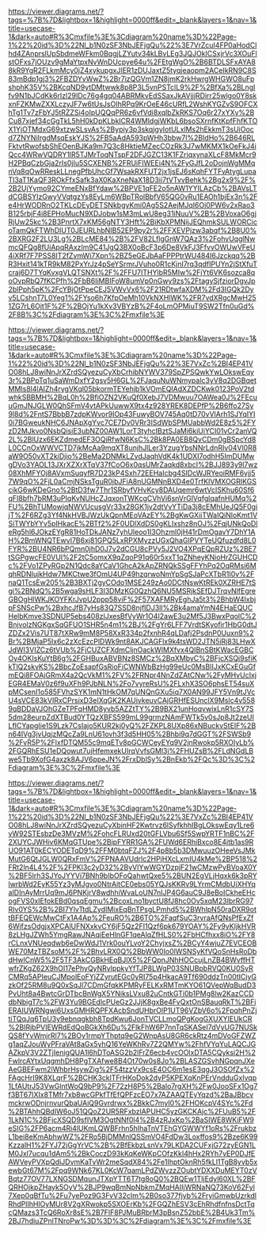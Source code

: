 https://viewer.diagrams.net/?tags=%7B%7D&lightbox=1&highlight=0000ff&edit=_blank&layers=1&nav=1&title=usecase-1&dark=auto#R%3Cmxfile%3E%3Cdiagram%20name%3D%22Page-1%22%20id%3D%22Nl_b1N0zSF3NbJEFjgQu%22%3E7VrZcuI4FP0aHodClhd4ZAnprslUpSbdmeWFkm0BqgjLZYutv34kLBvLEg3JQJOkICSxjrVc3XOuFlstOFxs7jOUzv9gMaYtpxNvWnDUcpye64u%2FEtgWgO%2B6BTDLSFxAYA88kR9YgR2FLkmMcy0jZ4xykupgxJIER1zDUJaxtZ5tyqjeaopm2ACeIkRN9C8S83mBdp1gj3%2FBZDYvWwZ%2Br7izQGVm1ZN8jmK2rkHwrgWHGWO8uFpshphK35V%2BKcqND9ytDMtwwk8p8P3L5vnPSTclL9%2F%2BfXa%2BLngIfv9N1bJCdKk6rIzl29IDc76g4gq04ABRMkvEdSSaxJkAVjjjRDirr25wlgo0Y8skxnFZKMwZXXLczyJF7w6tUsJsOIhRPq9KrOeE46cURfL2WshKYGZvS9OFCXhTg1Tv7zFbYJ5tRZZSi4oIpUQQqPR6z6vfVdi8xqlbZkRKS7Oq6r27xYXy%2BCu87xjef34cGgTkL5hH0kDpKLbklCR4WMldgjWKbL6bsoSXrnfKtKpfFhfKTOX1YjOTMdxG69xtzwSLsvAs%2Bypiy3p3skqjgyIotULxlMs2hEkkmT3sUiOocd7ZNYNiIrgdMsqEskYJS%2FB5aAdA593pWHh3bbw7l%2BIdHo%2B646RLFktvtRwofsbShEOenBJKa9m7Q3c8HktieMZecCOzRk3J7wMKMX1kOeFkJ4iQcc4WRwVQDRY1lR5TJMrToqNTspF2DFJGZC13K1FZriqxynaXLcF8MkMcr9H2PBqCzbGja2rIs0jIu5SCXENB%2FRUiFIWEEi4N%2FyGJfL2oDojnWgMMqnVq8qOwRReskLLnegPfbUhcGf7WsakRXFUT2jx1jsEJ6sKqhFYTFvAtygLupaTl3aT1KaQF3ROkFfxSafk3aX0KaXneNaX18D3ii7tVTvvBehk%2Bg2x9%2F%2B2UjYymo92CYmeENxBfYdaw%2BPVE1qFE2o5nAW1YYILAzCb%2BAVsLTdCGBSYIzGwyVVqtgzYs8EyLm6WBpTRolBbfV65QG0vRu1EAOh1bjEx3n%2Fe4HrWODRnO2TKLcDEyDETSNkbgyKmi0Ag5S2AejMJqI6Oi0PW6v2xRao3B125rbjF4i8EPHoMucN9XDJobw1sM3mLwU8eg31iNuuV%2B%2BVoxaO6gjRjUw25kc%2B3PnrtX7xKM56gNTY3Hft%2BiKbXPMNijJEQhmkSULWORCicoTamQkFTWhDIUT0JEURLhbNIB52EP9py2r%2FFXEVPjzw3abqf%2B8U0%2BXRG2F2LU3Lg%2BLcME84%2B%2FV82LflgGnW7QAz3%2FohvUqglNwmcQFQg8fUiApqRAxzIm9C41JgQ3BX0oBcF3p6De8VkFJ3FfvvOWUwVFeU4iXRf7F7PSS8IT2fZvmWi7Xpn%2BZ5eGEJbAaFPPPtrWU484I6Jzckqq%2BR3Hxit141kTR9kM82PxYrJz4pSeYSrmrJVuho0R1cKjnI7rq3qdfIPUYn2jStXfuTcraj6D7TYqKvxgVLQTSNXt%2F%2FFU7ITHYlbR5MIw%2FjYt6VK6sozca8qoOvpRbQ7fKCPfh%2FbB6IiMBIFoW8umVp0nGwy9zs%2FtagySjfziorDgvJp2blPph5pK%2FcYBjOtPpeCEJ5VWvVx6%2F21RDtwfaXDM%2Fd3IGQk2Dyv5LCshnT7L0Yeg1%2FYso6h7KfpOeMh10VkNXHlWK%2FR7vdXRgcMwH251ZG7rL6Ojt1F%2F%2BOjYu1kXv3VBYzB%2F4oLmOPMiuT9SW2Tfn0uGd%2F8B%3C%2Fdiagram%3E%3C%2Fmxfile%3E



https://viewer.diagrams.net/?tags=%7B%7D&lightbox=1&highlight=0000ff&edit=_blank&layers=1&nav=1&title=usecase-1&dark=auto#R%3Cmxfile%3E%3Cdiagram%20name%3D%22Page-1%22%20id%3D%22Nl_b1N0zSF3NbJEFjgQu%22%3E7VxZc%2BI4EP41VO08hLJ8wiNnJrXZrdSQyezuCyXbCrhibNYWV379SpZPSQwkYwLOkswEqy3r%2BPpTq1uSaWmDxfY2gsv5H6GL%2FJaquNuWNmypalc3yV8q2DGBqetMMIs8l4lAIZh4rygVKql05bkormTEYehjb1kVOmEQIAdXZDCKwk0123PoV2tdwhkSBBMH%2BqL0h%2BfiOZN2VKuQf0XebJ7VDMwuu7OAWea0J%2FEcuuGmJNJGLW0QhSFmV4vtAPkUuwwX9tx4z928YREK8DEPfP%2B6ffo27Sy9l8d%2FntS7BbbB7zdpKWvor9IOp43FuwyBOV745Aq0tD70vVlArh1SJYqIYI0i7BGweukNHC6JNApXgYvc7CE7Dv0VRr3ISdWbSPMUabbWd2E8z5%2FYzD2MJkvo0NsbQisiE3ubNZ00AW1LorT3tyhcIBztSJaMi6kiUiYCI01vCr2anVQ2L%2BlUzx6EKZdmedEF3OQiRfwN6KsC%2Bk8PA0EB8QvCDm0gBSpcYd8L0CCnOxWWVCTD7jkMcAa9mqXT8unjhJlLer3YzugYbsNNrLdnRIv04Vl0R8aW9O50vXT2kiDjio%2BeMa2DNMkLZvdJaqhVdK4k1UDXI7odhH5ImDUMwgDVo3YAOL13JXrXZXrXTqV37fCoO6x0qsUMrZaqkd8xbcI%2BJJ893y9l7wz08XhMFYOj8AVxmSuqyfR7D23kP4Sxh72EEHaIcbg4SIDcWJRYeoiRMF6yjj57W9qO%2FjL0aCmjNSksTguR0jbJFiA8nUGMNnBXD4e0TrfKIVMXOGRIKGScikG6wKDeGno%2BtD3fw7Thr1SRbyfVHvKcy8DAUqemr6wtVcISKhu60Sf6qFI8bfh7bRM3uPIqKvNUHcZJqxonTWKcgCVhVi6snVrGlVqfglqafnHUMq%2FU%2BhTUMowjqNWVUcusgVr33x28GK1jv2dtVvYTiDa3j8cEMhUeJQ5F0gijT%2F6RZg3Yf4NkHVBJWzUkQpnMEoVAzEY%2BgKwGXiiTWaIQiNloKmt1VSiTWYbYYv5pIHkacE%2BTf2%2F0UDlXdDS0gKLIxshz8nOJ%2FqjUNkQoDleRg5hl6JOkzEYgR81HoTDkJANz7yhUleoo1I3Ohzml0jH41rDmOgavY7DhY1AH%2BmWNQTEwvI7B6xj81GPQ5LxRPXMyzzUGxQhaGIPVYTeUQfuzdfd8L0FYR%2BU4NR6bPQmn0jhD0J7v2dCGU8cPVy5J2VO4XPqEQpRZUz%2BE7tSGPgwcFE0VUI%2F2tC5omxX9qZqoP91q60r5xxT1qZNheyKNioHrZGUHCDc%2FVo1ZPyRGp2N1Qdc8aYCaV1GhcA2kApZRNQkSSgFFYhPq2OqRMsi6MqhRDNIujkHdw7MKCtwe3fOmU4UP49hzqrwoNmYpSgSJaPcXTbR1I0v%2FnaQ1TcsEw205%2B3BXTj2gyCOdo1MSE249zAo0DCtNswKtREk0XZRHE7tSgi%2BNdQ%2B5wga9sHLF3I3DMzKG0QzhQ6NU5MSRjkSEfDJTrqvNlfEgreGBOgHlWKJKOYFKrJvpU2ppp58viF%2F57XAFMRyEghJa5t3%2BhbW4IxbjpFSNScPw%2BxhcJfB7yHs83Q7SSD8njfIDJ3lI%2Bk4amaYmN4EHaEQUCHelbKmve3SDNUP5ebs408zlJxesBfVyWr1O4I2awE3u2Mf5J3BwxPqolC%2BnjvolzNGKgxSqGFUO1SHR5n4m1%2BJ%2FgYr6LFF7VrdtSKyofir1HbG0dtJZDZx2Vis7UT87tXRw9mM8P58XxR334p2fxnhR4qLDafj2PsdnP0Uuxn9%2Br%2BMjaP5Ix6c2zXcEzcPlDWk9nt8AKJCAGFlx9k4tsWD2JTN5iRj83LHwXJdWI3VIZCz6tVUb%2FjCUZCFXdmCljnOackWIMXfvx4QIBnSBtKWacEGBCOy4OKIsKuYtB6g%2FGHBuxABVBNz8SMCz%2BqXMbyC%2BFjcXSQj9sfiKkTlQ2skvKS%2BbcZoEsapfGsRioFiCWNWbBzHg99eUc0MsBlIJxKCxEGuGfmEQi8FOAjGRmX4a2QcVkM1%2FV%2FRNpr4NnZdZAtCNw%2FyMHvUcIxjEGR4EMaV0z6f9uXFh9PJbNLN%2Fo7vyreRsU%2FLxhX3SO6phsET54suXpMCsenI1o585FVhzSYK1mN1tHkOM7qUNQnGXu5iq7X0AN99JFY5Vn9tJVcU4sVCE83kVIRxCPrsixD3eIXqGK2KAUivkeuvCAjGRHfESUnclX9Mslc4v5589qBDDaVJOhGZeTPFqHMD8yvb5AZZtTY%2B9BX21unHoqvwixLnR1cSY7S5dm28eurpZdXTBud0YTQzXBFS599mL99grmzNAmFWTk5v0sJp8Jt2zeUILfICYapgIie1S9Lzk7CsIajo5KUR2kj0yQ%2FZKPL8UXp86xNBuckvStEIF%2Bn64IVg3jvUqjzMQcZa9LnU61ovh3f3d5HH05%2Bhbi9q7dGGT%2FSWSb9%2FvR5P%2FlxfDTQM55c9mqETv8pGCWCeyEYq9V2jnRwokp5RXOIyLb%2FGQRhESU1eDQowut7ujHfemxekUIrqVvfsGMl3j%2FHUZsB%2FLdNGdLBwe5Tb9XofG4axzk8AJV6ppeJN%2FrxDblSy%2BnEkb%2FQc%3D%3C%2Fdiagram%3E%3C%2Fmxfile%3E

https://viewer.diagrams.net/?tags=%7B%7D&lightbox=1&highlight=0000ff&edit=_blank&layers=1&nav=1&title=usecase-1&dark=auto#R%3Cmxfile%3E%3Cdiagram%20name%3D%22Page-1%22%20id%3D%22Nl_b1N0zSF3NbJEFjgQu%22%3E7VxZc%2BI4EP41VO08hLJ8wiNnJrXZrdSQyezuCyXbinHF2Kwtrvz6lSyfkhhIBgLOkswEqy1Lre6vW92STEsbzDe3MVzM%2FohcFLRUxd20tGFLVbu6Sf5SwpYRTF1nBC%2F2XUYCJWHiv6KMqGTUpe%2BipFYRR1GA%2FUWd6ERhiBxco8E4jtb1as9RUO91AT0kECYODETqD9%2FFM0btqFZJ%2F4p8b5b3DMwuuzOHeeVsJMkMutG6QtJGLW0QRxFmV%2FPNAAVUdrlc2HPjHXcLxmIU4kMe%2BP518%2FRt2ln4L4%2F%2FPKl3c2yD32%2ByVlYwWGYDzpjF21wCMzwPyBVoaX0Y%2BF5Irh3SJYoJYYVi7BNh9bIbOFoQahwtQxe5%2BUN2EgVLjHqxk6k3pRYlwrbWd2EyK55Yz3yMJgvo0NtrAitCE0ebs05YQJsKKRv9LYrmCMdbUiXHYqaIDInAyMrrUq9mJ6PNKjrV8wdhhiWvaLoUN7nIJP4G6auC9J8eBoICkheEHcogFVS0xIEfokEBd0qsqEgmu%2BcoxLno1byctU8fJ8hc0Ov5xqM23IbrRG97RIv0YS%2B%2BI7YlvTtdLZydIMixEqBnTPsgLPmhd5%2BWhlpN50raDXR9ottBFEQEWcMwCtFx1A4Ap%2FeuRO%2B6TO%2FaqfSuC3rvraAfQNsPfExZf6WjfzsOdgjxXPCAlUFNXxkvCY6jF5Qz2FI1Qzf6pk679YOAY%2Fy9yKIjkHVR8zLHgJZWh5YmgRawJNAqiEeHlnGF1qeAlqZfHLS0%2FbHCfhxx8iO%2FY8rCLnxVNUeqdwb6eDwWdJ1Vrk0ouYLvoY2ChyjxsZ%2BCyY4wjuZ7EVCEOBWE70MzTBZsoM%2F%2BhvLRX0Q%2BbWW0Io0lWSNSyKfVQoSnHsRoDbdHwlCnW5%2F5TF3AkCGBkHEqBJlX5%2FQpnJNhHOCcujLnZB4BWvffHTwfrZKgZ62X9hOI17ePhyQyNRylppkyYfTJP8LWgP03SNUBpbRVQ0KU0SyRCMRq5APIeuCJMpolEoFYjZZyrutEGc0yRI75p4HkacA9Tf690ddzTn00tICiyGzkOf25RM8u9Q0xSqJl7CDmGfqkKPMRyFELKxRMTmKYO61QVepWqBudD3PvUht8a4BwtcGrDTbcBnWgX5YNiksLVxu82uCntkGTi0b1PMg8lw2KazCCDdbNbigT7c%2FW3Yu9BGEdlcPUeGz2JJjK8gxBe4FvQxtOnSBauqRkT%2BFiERAIUWRNgwi6UxsGMHRQPFXAcbSndUHbrOlP1UT96VZbV6o%2FpqhPnZjtiTQqJq6TpU3y9ebnqgkbh8TpdKwu6JonTVCLLmoQPgKogGXUXYIEUkCR%2BIRjbPVIEWRdEdQoBGkXh6Du%2FlkFhW6P7nnTqSKASeI7dVyUG7NUSkQS8fYvWmjrRl7%2BOy1rmpYThptq9eG2WnpAsU8GR6ckRtz4mDVoGFZWZg1aqZJouWyPFraVAt8aGx5yhQ16YeWKhRv7Z2QMYw%2FhfVYqYuLAQCJGAZkpV3V2ZTjIenigQUA1l6hDToASG2b2lFrZ6ecb4vcOOlxDTA5CQyksi2H%2FwlrcAYtxUqgmhDH8PgTXAfwe8B4Ot70w0s8Jo%2BLASZGSvhNGpqnJXeAeGBEFwm2lWhbrHsywZig%2F54tzzVx9csE4OC6m1esE3qgJ3OSOfZx%2FAgcHrI9K8XLqrF%2BCHK3cklTFrHKoDok2dyP5KPEXqKnPErVndduGxIvqp1LfAUtrJ53VwGlntWoQ9bP9%2F72zH8P5%2BaIo7rgXH%2Fw0JooSFx1Og7f3BT67IXIx8TMfr7xb8wcGPkfTfEfQPFzcEO7x7AZAAQTEyYqzd%2BaJBbcvmckrwODnjrnvurQbaUAiQ9Gvrdrwx%2BkkC7myI0%2FHOKcpV4SYc%2Fd%2BTAhhQBdIW6oJ51QQoZ2UR5RFxbzlAPUHC5yzGKCKAjc%2FUuB5%2F1LkN1C%2BFjcXSQD9sfIVM3OgtNNf0l4%2B4zRJxKp%2BaSIWE8WKiFW9eSIG%2FP6acm4Ri4lUKmLQWBFrhn5hIhaTnVTEhGYGWWYf1oRs%2FrukbzL1bei8eKmAbhwWZ%2FRo5BjDMMnlQSSmVO4FdDw3Loxffos9%2Bze6K99KzzalH1%2FYJ72jGgYrVC%2B%2BfEkbzLsnVx79LKDA2CUFxjG72zyEGN1LM0Jxl7ucqu1dAm5%2BkCoczD93kKqKeWKpCOfzKkI4hHx2RYh7vEP0DJfEAWVeyPVXpQdiJDvmKaTvWr2meSqdX84%2Fe1IhptOknRh5fkLl1TgB8yvb5xewbGt67M%2Fpq9WNk67KL0KcW7qamLPdZWvzzZOubtYDXXDuMEYT0zVBqtz77OV77LXNGSDMqunJTXpYTT6T7tg8oQ0%2BQEw1TIjEdyl60XL%2BFQRHOjkpZHayk5OyV%2BJP9wqBmNpNbkmZMqHAIIjWRNaNQ73KoV62Fyl7Xep0qBfTu%2Fu7yePoz9G3FvV32cIm%2B0so377fjyb%2FryiGmwbUzrkdlRhdPlIhHlOyMUr8V2gXRwokp5SXOErKb%2FGQZhESV3cEhRhdfnfnsDctTqcQMazs3TcQ6RoXr8sE%2B7FIF8PJMuBRbrM3pBsnZ52bbE%2B4Uk3Tm%2BJ7hdiuZPnlTNroPw%3D%3D%3C%2Fdiagram%3E%3C%2Fmxfile%3E
